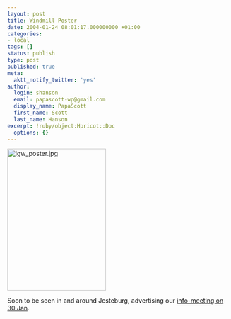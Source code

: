 ```yaml
---
layout: post
title: Windmill Poster
date: 2004-01-24 08:01:17.000000000 +01:00
categories:
- local
tags: []
status: publish
type: post
published: true
meta:
  aktt_notify_twitter: 'yes'
author:
  login: shanson
  email: papascott-wp@gmail.com
  display_name: PapaScott
  first_name: Scott
  last_name: Hanson
excerpt: !ruby/object:Hpricot::Doc
  options: {}
---
```

<p><img alt="lgw_poster.jpg" src="http://www.papascott.de/wordpress/wp-content/uploads/2004/01/lgw_poster.jpg" width="223" height="320" border="0" /></p>
<p>Soon to be seen in and around Jesteburg, advertising our <a title="Lüllauer Gegen-Wind" href="http://www.luellauergegenwind.de/termine.php">info-meeting on 30 Jan</a>.</p>
